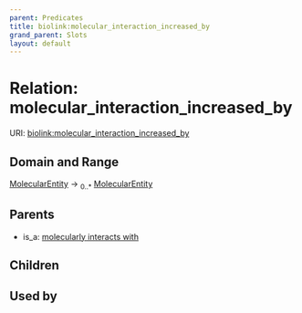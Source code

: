 ```yaml
---
parent: Predicates
title: biolink:molecular_interaction_increased_by
grand_parent: Slots
layout: default
---
```


# Relation: molecular_interaction_increased_by




URI: [biolink:molecular_interaction_increased_by](https://w3id.org/biolink/vocab/molecular_interaction_increased_by)

## Domain and Range

[MolecularEntity](MolecularEntity.md) ->  <sub>0..*</sub> [MolecularEntity](MolecularEntity.md)

## Parents

 *  is_a: [molecularly interacts with](molecularly_interacts_with.md)

## Children


## Used by

